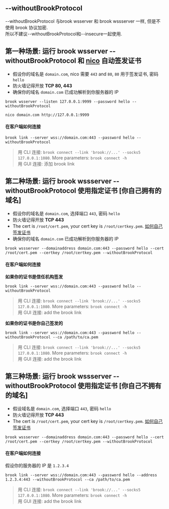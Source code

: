 ## --withoutBrookProtocol

--withoutBrookProtocol 与brook wsserver 和 brook wssserver 一样, 但是不使用 brook 协议加密.<br/>
所以不建议--withoutBrookProtocol和--insecure一起使用.

## 第一种场景: 运行 brook wsserver --withoutBrookProtocol 和 [nico](https://github.com/txthinking/nico) 自动签发证书

-   假设你的域名是 `domain.com`, nico 需要 `443` and `80`, `80` 用于签发证书, 密码 `hello`
-   防火墙记得开放 **TCP 80, 443**
-   确保你的域名 `domain.com` 已成功解析到你服务器的 IP

```
brook wsserver --listen 127.0.0.1:9999 --password hello --withoutBrookProtocol
```
```
nico domain.com http://127.0.0.1:9999
```

#### 在客户端如何连接

```
brook link --server wss://domain.com:443 --password hello --withoutBrookProtocol
```

> 用 CLI 连接: `brook connect --link 'brook://...' --socks5 127.0.0.1:1080`. More parameters: `brook connect -h`<br>
> 用 GUI 连接: 添加 brook link

## 第二种场景: 运行 brook wssserver --withoutBrookProtocol 使用指定证书 [你自己拥有的域名]

-   假设你的域名是 `domain.com`, 选择端口 `443`, 密码 `hello`
-   防火墙记得开放 **TCP 443**
-   The cert is `/root/cert.pem`, your cert key is `/root/certkey.pem`. [如何自己签发证书](https://github.com/txthinking/mad)
-   确保你的域名 `domain.com` 已成功解析到你服务器的 IP

```
brook wssserver --domainaddress domain.com:443 --password hello --cert /root/cert.pem --certkey /root/certkey.pem --withoutBrookProtocol
```

#### 在客户端如何连接

**如果你的证书是信任机构签发**

```
brook link --server wss://domain.com:443 --password hello --withoutBrookProtocol
```

> 用 CLI 连接: `brook connect --link 'brook://...' --socks5 127.0.0.1:1080`. More parameters: `brook connect -h`<br>
> 用 GUI 连接: add the brook link

**如果你的证书是你自己签发的**

```
brook link --server wss://domain.com:443 --password hello --withoutBrookProtocol --ca /path/to/ca.pem
```

> 用 CLI 连接: `brook connect --link 'brook://...' --socks5 127.0.0.1:1080`. More parameters: `brook connect -h`<br>
> 用 GUI 连接: add the brook link

## 第三种场景: 运行 brook wssserver --withoutBrookProtocol 使用指定证书 [你自己不拥有的域名]

-   假设域名是 `domain.com`, 选择端口 `443`, 密码 `hello`
-   防火墙记得开放 **TCP 443**
-   The cert is `/root/cert.pem`, your cert key is `/root/certkey.pem`. [如何自己签发证书](https://github.com/txthinking/mad)

```
brook wssserver --domainaddress domain.com:443 --password hello --cert /root/cert.pem --certkey /root/certkey.pem --withoutBrookProtocol
```

#### 在客户端如何连接

假设你的服务器的 IP 是 `1.2.3.4`

```
brook link --server wss://domain.com:443 --password hello --address 1.2.3.4:443 --withoutBrookProtocol --ca /path/to/ca.pem
```

> 用 CLI 连接: `brook connect --link 'brook://...' --socks5 127.0.0.1:1080`. More parameters: `brook connect -h`<br>
> 用 GUI 连接: add the brook link

